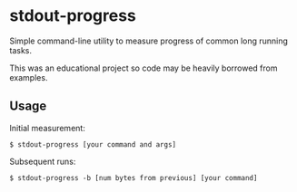 # stdout-progress

Simple command-line utility to measure progress of common long running tasks.

This was an educational project so code may be heavily borrowed from examples.

## Usage

Initial measurement:

```
$ stdout-progress [your command and args]
```

Subsequent runs:

```
$ stdout-progress -b [num bytes from previous] [your command]
```
